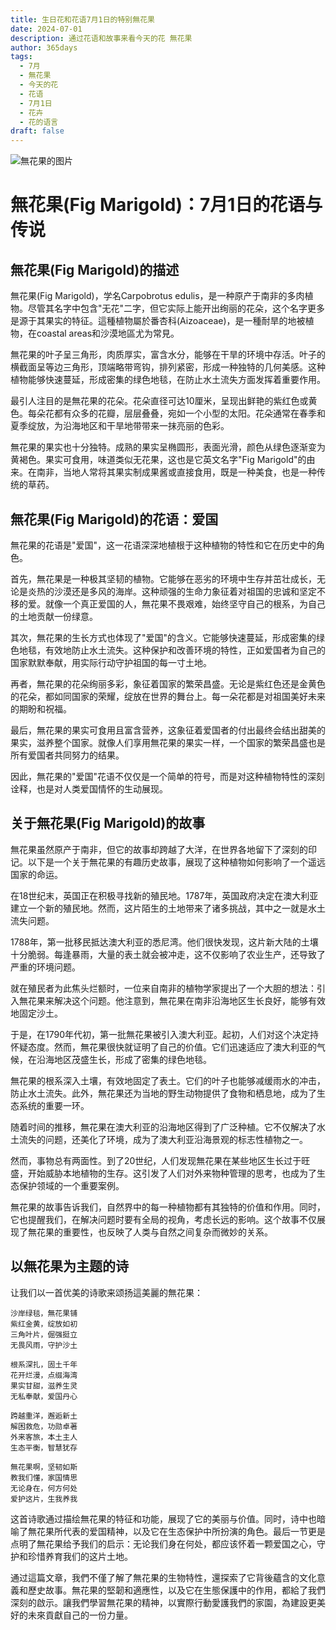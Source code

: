 ```yaml
---
title: 生日花和花语7月1日的特别無花果
date: 2024-07-01
description: 通过花语和故事来看今天的花 無花果
author: 365days
tags:
  - 7月
  - 無花果
  - 今天的花
  - 花语
  - 7月1日
  - 花卉
  - 花的语言
draft: false
---
```



![無花果的图片](https://cdn.pixabay.com/photo/2017/11/14/00/28/wormwood-some-competition-2947198_960_720.jpg#center#center)


# 無花果(Fig Marigold)：7月1日的花语与传说

## 無花果(Fig Marigold)的描述

無花果(Fig Marigold)，学名Carpobrotus edulis，是一种原产于南非的多肉植物。尽管其名字中包含"无花"二字，但它实际上能开出绚丽的花朵，这个名字更多是源于其果实的特征。這種植物屬於番杏科(Aizoaceae)，是一種耐旱的地被植物，在coastal areas和沙漠地區尤为常見。

無花果的叶子呈三角形，肉质厚实，富含水分，能够在干旱的环境中存活。叶子的横截面呈等边三角形，顶端略带弯钩，排列紧密，形成一种独特的几何美感。这种植物能够快速蔓延，形成密集的绿色地毯，在防止水土流失方面发挥着重要作用。

最引人注目的是無花果的花朵。花朵直径可达10厘米，呈现出鲜艳的紫红色或黄色。每朵花都有众多的花瓣，层层叠叠，宛如一个小型的太阳。花朵通常在春季和夏季绽放，为沿海地区和干旱地带带来一抹亮丽的色彩。

無花果的果实也十分独特。成熟的果实呈椭圆形，表面光滑，颜色从绿色逐渐变为黄褐色。果实可食用，味道类似无花果，这也是它英文名字"Fig Marigold"的由来。在南非，当地人常将其果实制成果酱或直接食用，既是一种美食，也是一种传统的草药。

## 無花果(Fig Marigold)的花语：爱国

無花果的花语是"爱国"，这一花语深深地植根于这种植物的特性和它在历史中的角色。

首先，無花果是一种极其坚韧的植物。它能够在恶劣的环境中生存并茁壮成长，无论是炎热的沙漠还是多风的海岸。这种顽强的生命力象征着对祖国的忠诚和坚定不移的爱。就像一个真正爱国的人，無花果不畏艰难，始终坚守自己的根系，为自己的土地贡献一份绿意。

其次，無花果的生长方式也体现了"爱国"的含义。它能够快速蔓延，形成密集的绿色地毯，有效地防止水土流失。这种保护和改善环境的特性，正如爱国者为自己的国家默默奉献，用实际行动守护祖国的每一寸土地。

再者，無花果的花朵绚丽多彩，象征着国家的繁荣昌盛。无论是紫红色还是金黄色的花朵，都如同国家的荣耀，绽放在世界的舞台上。每一朵花都是对祖国美好未来的期盼和祝福。

最后，無花果的果实可食用且富含营养，这象征着爱国者的付出最终会结出甜美的果实，滋养整个国家。就像人们享用無花果的果实一样，一个国家的繁荣昌盛也是所有爱国者共同努力的结果。

因此，無花果的"爱国"花语不仅仅是一个简单的符号，而是对这种植物特性的深刻诠释，也是对人类爱国情怀的生动展现。

## 关于無花果(Fig Marigold)的故事

無花果虽然原产于南非，但它的故事却跨越了大洋，在世界各地留下了深刻的印记。以下是一个关于無花果的有趣历史故事，展现了这种植物如何影响了一个遥远国家的命运。

在18世纪末，英国正在积极寻找新的殖民地。1787年，英国政府决定在澳大利亚建立一个新的殖民地。然而，这片陌生的土地带来了诸多挑战，其中之一就是水土流失问题。

1788年，第一批移民抵达澳大利亚的悉尼湾。他们很快发现，这片新大陆的土壤十分脆弱。每逢暴雨，大量的表土就会被冲走，这不仅影响了农业生产，还导致了严重的环境问题。

就在殖民者为此焦头烂额时，一位来自南非的植物学家提出了一个大胆的想法：引入無花果来解决这个问题。他注意到，無花果在南非沿海地区生长良好，能够有效地固定沙土。

于是，在1790年代初，第一批無花果被引入澳大利亚。起初，人们对这个决定持怀疑态度。然而，無花果很快就证明了自己的价值。它们迅速适应了澳大利亚的气候，在沿海地区茂盛生长，形成了密集的绿色地毯。

無花果的根系深入土壤，有效地固定了表土。它们的叶子也能够减缓雨水的冲击，防止水土流失。此外，無花果还为当地的野生动物提供了食物和栖息地，成为了生态系统的重要一环。

随着时间的推移，無花果在澳大利亚的沿海地区得到了广泛种植。它不仅解决了水土流失的问题，还美化了环境，成为了澳大利亚沿海景观的标志性植物之一。

然而，事物总有两面性。到了20世纪，人们发现無花果在某些地区生长过于旺盛，开始威胁本地植物的生存。这引发了人们对外来物种管理的思考，也成为了生态保护领域的一个重要案例。

無花果的故事告诉我们，自然界中的每一种植物都有其独特的价值和作用。同时，它也提醒我们，在解决问题时要有全局的视角，考虑长远的影响。这个故事不仅展现了無花果的重要性，也反映了人类与自然之间复杂而微妙的关系。

## 以無花果为主题的诗

让我们以一首优美的诗歌来颂扬這美麗的無花果：

```
沙岸绿毯，無花果铺
紫红金黄，绽放如初
三角叶片，倔强挺立
无畏风雨，守护沙土

根系深扎，固土千年
花开烂漫，点缀海湾
果实甘甜，滋养生灵
无私奉献，爱国丹心

跨越重洋，邂逅新土
解困救危，功勋卓著
外来客旅，本土主人
生态平衡，智慧犹存

無花果啊，坚韧如斯
教我们懂，家国情思
无论身在，何方何处
爱护这片，生我养我
```

这首诗歌通过描绘無花果的特征和功能，展现了它的美丽与价值。同时，诗中也暗喻了無花果所代表的爱国精神，以及它在生态保护中所扮演的角色。最后一节更是点明了無花果给予我们的启示：无论我们身在何处，都应该怀着一颗爱国之心，守护和珍惜养育我们的这片土地。

通过這篇文章，我們不僅了解了無花果的生物特性，還探索了它背後蘊含的文化意義和歷史故事。無花果的堅韌和適應性，以及它在生態保護中的作用，都給了我們深刻的啟示。讓我們學習無花果的精神，以實際行動愛護我們的家園，為建設更美好的未來貢獻自己的一份力量。